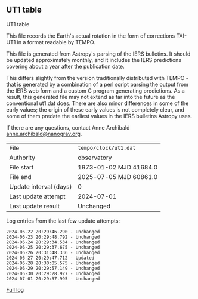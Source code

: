 
## UT1 table

UT1 table

This file records the Earth's actual rotation in the form of
corrections TAI-UT1 in a format readable by TEMPO.

This file is generated from Astropy's parsing of the IERS
bulletins. It should be updated approximately monthly, and it
includes the IERS predictions covering about a year after the
publication date.

This differs slightly from the version traditionally distributed
with TEMPO - that is generated by a combination of a perl script
parsing the output from the IERS web form and a custom C program
generating predictions. As a result, this generated file may not
extend as far into the future as the conventional ut1.dat does.
There are also minor differences in some of the early values; the
origin of these early values is not completely clear, and some of
them predate the earliest values in the IERS bulletins Astropy uses.

If there are any questions, contact Anne Archibald
<anne.archibald@nanograv.org>.

|     |     |
|:--- |:--- |
| File | `tempo/clock/ut1.dat` |
| Authority | observatory |
| File start | 1973-01-02 MJD 41684.0 |
| File end | 2025-07-05 MJD 60861.0 |
| Update interval (days) | 0 |
| Last update attempt | 2024-07-01 |
| Last update result | Unchanged |

Log entries from the last few update attempts:
```
2024-06-22 20:29:46.290 - Unchanged
2024-06-23 20:29:48.792 - Unchanged
2024-06-24 20:29:34.534 - Unchanged
2024-06-25 20:29:37.675 - Unchanged
2024-06-26 20:31:48.336 - Unchanged
2024-06-27 20:29:47.712 - Updated
2024-06-28 20:30:05.575 - Unchanged
2024-06-29 20:29:57.149 - Unchanged
2024-06-30 20:29:28.927 - Unchanged
2024-07-01 20:29:37.995 - Unchanged
```
[Full log](https://raw.githubusercontent.com/ipta/pulsar-clock-corrections/main/log/tempo/clock/ut1.dat.log)

